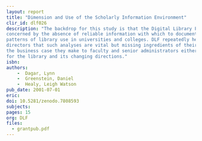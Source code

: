 ```yaml
---
layout: report
title: "Dimension and Use of the Scholarly Information Environment"
clir_id: dlf026
description: "The backdrop for this study is that the Digital Library Federation (DLF) has become increasingly
concerned by the absence of reliable information with which to document and explain changing
patterns of library use in universities and colleges. DLF repeatedly hears from academic library
directors that such analyses are vital but missing ingredients of their strategic planning, and of
the business case they make to faculty and senior administrators either to win or bolster support
for the library and its changing directions."
isbn: 
authors: 
    -  Dagar, Lynn
    -  Greenstein, Daniel
    -  Healy, Leigh Watson 
pub_date: 2001-07-01
eric:
doi: 10.5281/zenodo.7808593
subjects: 
pages: 15
org: DLF
files:
  - grantpub.pdf
---
```

